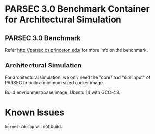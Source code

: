 # PARSEC 3.0 Benchmark Container for Architectural Simulation

## PARSEC 3.0 Benchmark

Refer http://parsec.cs.princeton.edu/ for more info on the benchmark.

## Architectural Simulation

For architectural simulation, we only need the "core" and "sim input" of
PARSEC to build a minimum sized docker image.

Build envrionment/base image: Ubuntu 14 with GCC-4.8.

# Known Issues

`kernels/dedup` will not build.
